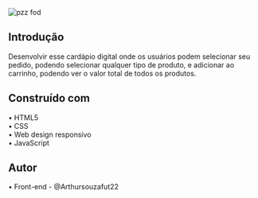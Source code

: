 ![pzz fod](https://github.com/Arthursouzafut22/pizza.food/assets/128741183/f7b1aa31-2421-4d00-bb6d-8a688db13549)


## Introdução
Desenvolvir esse cardápio digital onde os usuários podem selecionar seu pedido, podendo selecionar qualquer tipo de produto, e adicionar ao carrinho, podendo ver o valor total de todos os produtos.

## Construído com
• HTML5    
• CSS     
• Web design responsivo     
• JavaScript    

## Autor
• Front-end - @Arthursouzafut22
